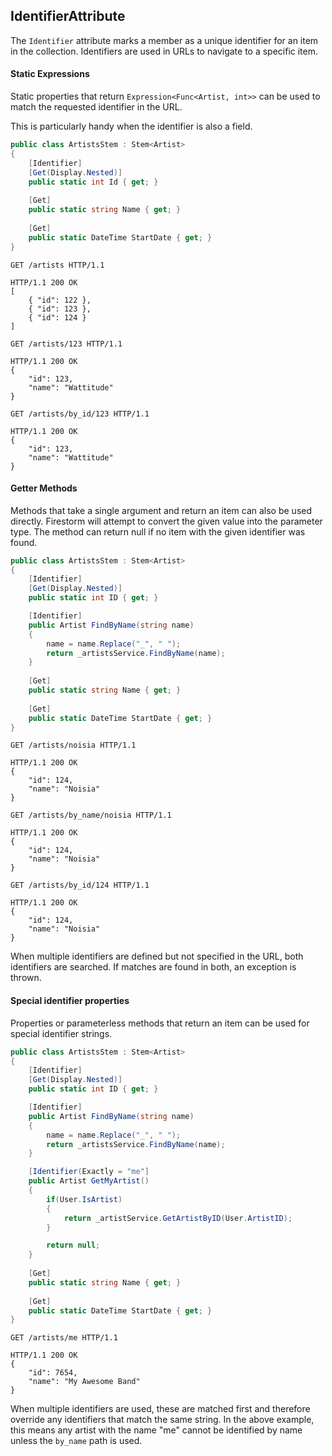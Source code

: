 IdentifierAttribute
-------------------

The `Identifier` attribute marks a member as a unique identifier for an item in the collection. Identifiers are used in URLs to navigate to a specific item.

#### Static Expressions

Static properties that return `Expression<Func<Artist, int>>` can be used to match the requested identifier in the URL.

This is particularly handy when the identifier is also a field.

```csharp
public class ArtistsStem : Stem<Artist>
{
    [Identifier]
    [Get(Display.Nested)]
    public static int Id { get; }
    
    [Get]
    public static string Name { get; }
    
    [Get]
    public static DateTime StartDate { get; }
}
```

```http
GET /artists HTTP/1.1

HTTP/1.1 200 OK
[        
    { "id": 122 },
    { "id": 123 },
    { "id": 124 }
]
```

```http
GET /artists/123 HTTP/1.1

HTTP/1.1 200 OK
{
    "id": 123,
    "name": "Wattitude"
}
```

```http
GET /artists/by_id/123 HTTP/1.1

HTTP/1.1 200 OK
{
    "id": 123,
    "name": "Wattitude"
}
```

#### Getter Methods

Methods that take a single argument and return an item can also be used directly. Firestorm will attempt to convert the given value into the parameter type. The method can return null if no item with the given identifier was found.

```csharp
public class ArtistsStem : Stem<Artist>
{
    [Identifier]
    [Get(Display.Nested)]
    public static int ID { get; }

    [Identifier]
    public Artist FindByName(string name)
    {
        name = name.Replace("_", " ");
        return _artistsService.FindByName(name);
    }
    
    [Get]
    public static string Name { get; }
    
    [Get]
    public static DateTime StartDate { get; }
}
```

```http
GET /artists/noisia HTTP/1.1

HTTP/1.1 200 OK
{
    "id": 124,
    "name": "Noisia"
}
```

```http
GET /artists/by_name/noisia HTTP/1.1

HTTP/1.1 200 OK
{                
    "id": 124,
    "name": "Noisia"
}
```

```http
GET /artists/by_id/124 HTTP/1.1

HTTP/1.1 200 OK
{                
    "id": 124,
    "name": "Noisia"
}
```

When multiple identifiers are defined but not specified in the URL, both identifiers are searched. If matches are found in both, an exception is thrown.

#### Special identifier properties

Properties or parameterless methods that return an item can be used for special identifier strings.

```csharp
public class ArtistsStem : Stem<Artist>
{
    [Identifier]
    [Get(Display.Nested)]
    public static int ID { get; }

    [Identifier]
    public Artist FindByName(string name)
    {
        name = name.Replace("_", " ");
        return _artistsService.FindByName(name);
    }

    [Identifier(Exactly = "me"]
    public Artist GetMyArtist()
    {
        if(User.IsArtist)
        {
            return _artistService.GetArtistByID(User.ArtistID);
        }

        return null;
    }
    
    [Get]
    public static string Name { get; }
    
    [Get]
    public static DateTime StartDate { get; }
}
```

```http
GET /artists/me HTTP/1.1

HTTP/1.1 200 OK
{
    "id": 7654,
    "name": "My Awesome Band"
}
```

When multiple identifiers are used, these are matched first and therefore override any identifiers that match the same string. In the above example, this means any artist with the name "me" cannot be identified by name unless the `by_name` path is used.